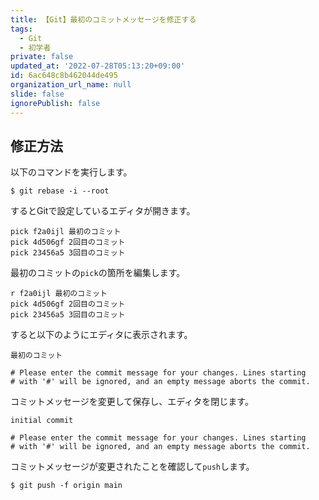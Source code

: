 ```yaml
---
title: 【Git】最初のコミットメッセージを修正する
tags:
  - Git
  - 初学者
private: false
updated_at: '2022-07-28T05:13:20+09:00'
id: 6ac648c8b462044de495
organization_url_name: null
slide: false
ignorePublish: false
---
```

## 修正方法
以下のコマンドを実行します。
```:ターミナル
$ git rebase -i --root
```

するとGitで設定しているエディタが開きます。
```
pick f2a0ijl 最初のコミット
pick 4d506gf 2回目のコミット
pick 23456a5 3回目のコミット
```

最初のコミットの`pick`の箇所を編集します。

```
r f2a0ijl 最初のコミット
pick 4d506gf 2回目のコミット
pick 23456a5 3回目のコミット
```
すると以下のようにエディタに表示されます。
```
最初のコミット

# Please enter the commit message for your changes. Lines starting
# with '#' will be ignored, and an empty message aborts the commit.

```
コミットメッセージを変更して保存し、エディタを閉じます。
```
initial commit

# Please enter the commit message for your changes. Lines starting
# with '#' will be ignored, and an empty message aborts the commit.

```

コミットメッセージが変更されたことを確認して`push`します。
```
$ git push -f origin main
```


